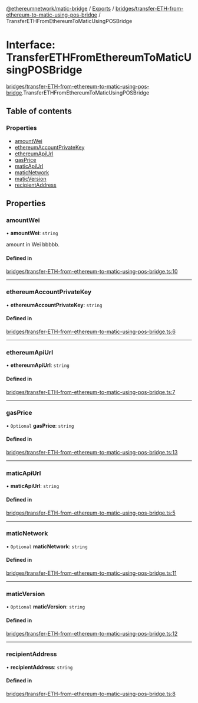 [@ethereumnetwork/matic-bridge](../README.md) / [Exports](../modules.md) / [bridges/transfer-ETH-from-ethereum-to-matic-using-pos-bridge](../modules/bridges_transfer_ETH_from_ethereum_to_matic_using_pos_bridge.md) / TransferETHFromEthereumToMaticUsingPOSBridge

# Interface: TransferETHFromEthereumToMaticUsingPOSBridge

[bridges/transfer-ETH-from-ethereum-to-matic-using-pos-bridge](../modules/bridges_transfer_ETH_from_ethereum_to_matic_using_pos_bridge.md).TransferETHFromEthereumToMaticUsingPOSBridge

## Table of contents

### Properties

- [amountWei](bridges_transfer_ETH_from_ethereum_to_matic_using_pos_bridge.TransferETHFromEthereumToMaticUsingPOSBridge.md#amountwei)
- [ethereumAccountPrivateKey](bridges_transfer_ETH_from_ethereum_to_matic_using_pos_bridge.TransferETHFromEthereumToMaticUsingPOSBridge.md#ethereumaccountprivatekey)
- [ethereumApiUrl](bridges_transfer_ETH_from_ethereum_to_matic_using_pos_bridge.TransferETHFromEthereumToMaticUsingPOSBridge.md#ethereumapiurl)
- [gasPrice](bridges_transfer_ETH_from_ethereum_to_matic_using_pos_bridge.TransferETHFromEthereumToMaticUsingPOSBridge.md#gasprice)
- [maticApiUrl](bridges_transfer_ETH_from_ethereum_to_matic_using_pos_bridge.TransferETHFromEthereumToMaticUsingPOSBridge.md#maticapiurl)
- [maticNetwork](bridges_transfer_ETH_from_ethereum_to_matic_using_pos_bridge.TransferETHFromEthereumToMaticUsingPOSBridge.md#maticnetwork)
- [maticVersion](bridges_transfer_ETH_from_ethereum_to_matic_using_pos_bridge.TransferETHFromEthereumToMaticUsingPOSBridge.md#maticversion)
- [recipientAddress](bridges_transfer_ETH_from_ethereum_to_matic_using_pos_bridge.TransferETHFromEthereumToMaticUsingPOSBridge.md#recipientaddress)

## Properties

### amountWei

• **amountWei**: `string`

amount in Wei bbbbb.

#### Defined in

[bridges/transfer-ETH-from-ethereum-to-matic-using-pos-bridge.ts:10](https://github.com/KedziaPawel/matic-bridge/blob/8883034/src/bridges/transfer-ETH-from-ethereum-to-matic-using-pos-bridge.ts#L10)

___

### ethereumAccountPrivateKey

• **ethereumAccountPrivateKey**: `string`

#### Defined in

[bridges/transfer-ETH-from-ethereum-to-matic-using-pos-bridge.ts:6](https://github.com/KedziaPawel/matic-bridge/blob/8883034/src/bridges/transfer-ETH-from-ethereum-to-matic-using-pos-bridge.ts#L6)

___

### ethereumApiUrl

• **ethereumApiUrl**: `string`

#### Defined in

[bridges/transfer-ETH-from-ethereum-to-matic-using-pos-bridge.ts:7](https://github.com/KedziaPawel/matic-bridge/blob/8883034/src/bridges/transfer-ETH-from-ethereum-to-matic-using-pos-bridge.ts#L7)

___

### gasPrice

• `Optional` **gasPrice**: `string`

#### Defined in

[bridges/transfer-ETH-from-ethereum-to-matic-using-pos-bridge.ts:13](https://github.com/KedziaPawel/matic-bridge/blob/8883034/src/bridges/transfer-ETH-from-ethereum-to-matic-using-pos-bridge.ts#L13)

___

### maticApiUrl

• **maticApiUrl**: `string`

#### Defined in

[bridges/transfer-ETH-from-ethereum-to-matic-using-pos-bridge.ts:5](https://github.com/KedziaPawel/matic-bridge/blob/8883034/src/bridges/transfer-ETH-from-ethereum-to-matic-using-pos-bridge.ts#L5)

___

### maticNetwork

• `Optional` **maticNetwork**: `string`

#### Defined in

[bridges/transfer-ETH-from-ethereum-to-matic-using-pos-bridge.ts:11](https://github.com/KedziaPawel/matic-bridge/blob/8883034/src/bridges/transfer-ETH-from-ethereum-to-matic-using-pos-bridge.ts#L11)

___

### maticVersion

• `Optional` **maticVersion**: `string`

#### Defined in

[bridges/transfer-ETH-from-ethereum-to-matic-using-pos-bridge.ts:12](https://github.com/KedziaPawel/matic-bridge/blob/8883034/src/bridges/transfer-ETH-from-ethereum-to-matic-using-pos-bridge.ts#L12)

___

### recipientAddress

• **recipientAddress**: `string`

#### Defined in

[bridges/transfer-ETH-from-ethereum-to-matic-using-pos-bridge.ts:8](https://github.com/KedziaPawel/matic-bridge/blob/8883034/src/bridges/transfer-ETH-from-ethereum-to-matic-using-pos-bridge.ts#L8)
